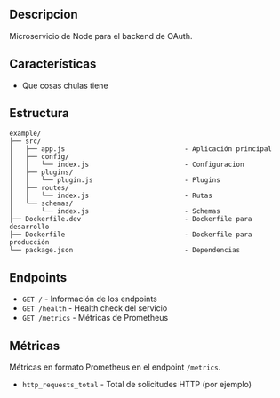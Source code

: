 ## Descripcion

Microservicio de Node para el backend de OAuth.

## Características

- Que cosas chulas tiene

## Estructura

```
example/
├── src/
│   ├── app.js								- Aplicación principal
│   ├── config/
│   │   └── index.js						- Configuracion
│   ├── plugins/
│   │   └── plugin.js						- Plugins
│   ├── routes/
│   │   └── index.js						- Rutas
│   └── schemas/
│       └── index.js						- Schemas
├── Dockerfile.dev							- Dockerfile para desarrollo
├── Dockerfile								- Dockerfile para producción
└── package.json							- Dependencias
```

## Endpoints

- `GET /`									- Información de los endpoints
- `GET /health`								- Health check del servicio
- `GET /metrics`							- Métricas de Prometheus

## Métricas

Métricas en formato Prometheus en el endpoint `/metrics`.

- `http_requests_total`						- Total de solicitudes HTTP (por ejemplo)
